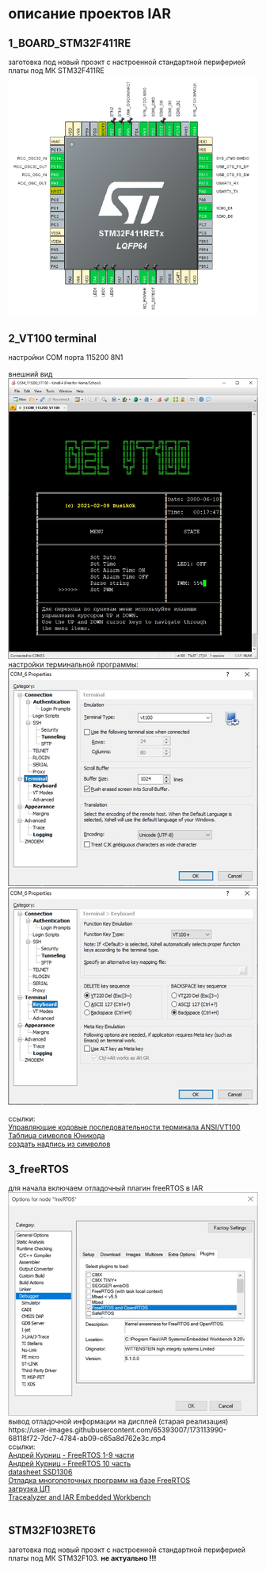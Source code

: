 # описание проектов IAR

<h2>1_BOARD_STM32F411RE</h2>
заготовка под новый проэкт с настроенной стандартной периферией платы под МК STM32F411RE<br>
<img src="https://github.com/RusikOk/board-STM32F411RET6-Terraelectronica/blob/main/3_%D1%81%D1%85%D0%B5%D0%BC%D1%8B/terraelectronica%20TE-STM32F411RET6%20KIT%20v102%20cube.png" alt="">

<h2>2_VT100 terminal</h2>
настройки COM порта 115200 8N1<br>
<br>
внешний вид<br>
<img src="https://github.com/RusikOk/board-STM32F411RET6-Terraelectronica/blob/main/4_IAR/2_VT100%20terminal/0_out.jpg" alt=""><br>
настройки терминальной программы:<br>
<img src="https://github.com/RusikOk/board-STM32F411RET6-Terraelectronica/blob/main/4_IAR/2_VT100%20terminal/1_terminal.jpg" alt=""><br>
<img src="https://github.com/RusikOk/board-STM32F411RET6-Terraelectronica/blob/main/4_IAR/2_VT100%20terminal/2_keyboard.jpg" alt=""><br>
<br>
ссылки:<br>
<a href="http://microsin.net/adminstuff/xnix/ansivt100-terminal-control-escape-sequences.html">Управляющие кодовые последовательности терминала ANSI/VT100</a><br>
<a href="https://pixelplus.ru/samostoyatelno/stati/vnutrennie-faktory/tablica-simvolov-unicode.html">Таблица символов Юникода</a><br>
<a href="http://vkontakte.doguran.ru/kak-pisat-simvolami.php">создать надпись из символов</a><br>

<h2>3_freeRTOS</h2>
для начала включаем отладочный плагин freeRTOS в IAR<br>
<img src="https://github.com/RusikOk/board-STM32F411RET6-Terraelectronica/blob/main/4_IAR/3_freeRTOS/0_plugin.jpg" alt=""><br>
вывод отладочной информации на дисплей (старая реализация)<br>
https://user-images.githubusercontent.com/65393007/173113990-68118f72-7dc7-4784-ab09-c65a8d762e3c.mp4
<br>
ссылки:<br>
<a href="https://github.com/RusikOk/board-STM32F411RET6-Terraelectronica/blob/main/2_datasheet/%D0%90%D0%BD%D0%B4%D1%80%D0%B5%D0%B9%20%D0%9A%D1%83%D1%80%D0%BD%D0%B8%D1%86%20-%20FreeRTOS%201-9%20%D1%87%D0%B0%D1%81%D1%82%D0%B8.pdf">Андрей Курниц - FreeRTOS 1-9 части</a><br>
<a href="https://github.com/RusikOk/board-STM32F411RET6-Terraelectronica/blob/main/2_datasheet/%D0%90%D0%BD%D0%B4%D1%80%D0%B5%D0%B9%20%D0%9A%D1%83%D1%80%D0%BD%D0%B8%D1%86%20-%20FreeRTOS%2010%20%D1%87%D0%B0%D1%81%D1%82%D1%8C.pdf">Андрей Курниц - FreeRTOS 10 часть</a><br>
<a href="https://github.com/RusikOk/board-STM32F411RET6-Terraelectronica/blob/main/2_datasheet/SSD1306.pdf">datasheet SSD1306</a><br>
<a href="https://habr.com/ru/post/352782/">Отладка многопоточных программ на базе FreeRTOS</a><br>
<a href="https://github.com/STMicroelectronics/STM32CubeF0/tree/master/Utilities/CPU">загрузка ЦП</a><br>
<a href="https://percepio.com/iar/">Tracealyzer and IAR Embedded Workbench</a><br>
<a href=""></a><br>

<!-- h2></h2>
<img src="" alt="">
<img src="" alt="" !-->

<h2>STM32F103RET6</h2>
заготовка под новый проэкт с настроенной стандартной периферией платы под МК STM32F103. <b>не актуально !!!</b>
